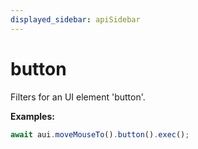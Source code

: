 ```yaml
---
displayed_sidebar: apiSidebar
---
```

# button

Filters for an UI element 'button'.

**Examples:** 
```typescript
await aui.moveMouseTo().button().exec();
```

